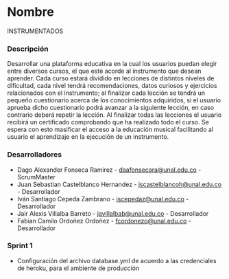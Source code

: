# Nombre

INSTRUMENTADOS

### Descripción

Desarrollar una plataforma educativa en la cual los usuarios puedan elegir entre diversos cursos, el que esté acorde al instrumento que desean aprender. Cada curso estará dividido en lecciones de distintos niveles de dificultad, cada nivel tendrá recomendaciones, datos curiosos y ejercicios relacionados con el instrumento; al finalizar cada lección se tendrá un pequeño cuestionario acerca de los conocimientos adquiridos, si el usuario aprueba dicho cuestionario podrá avanzar a la siguiente lección, en caso contrario deberá repetir la lección. Al finalizar todas las lecciones el usuario recibirá un certificado comprobando que ha realizado todo el curso. Se espera con esto masificar el acceso a la educación musical facilitando al usuario el aprendizaje en la ejecución de un instrumento.



### Desarrolladores
* Dago Alexander Fonseca Ramirez - daafonsecara@unal.edu.co - ScrumMaster
* Juan Sebastian Castelblanco Hernandez - jscastelblancoh@unal.edu.co - Desarrollador
* Iván Santiago Cepeda Zambrano - iscepedaz@unal.edu.co - Desarrollador
* Jair Alexis Villalba Barreto - javillalbab@unal.edu.co - Desarrollador
* Fabian Camilo Ordoñez Ordoñez - fcordonezo@unal.edu.co - Desarrollador


### Sprint 1
* Configuración del archivo database.yml de acuerdo a las credenciales de heroku, para el ambiente de producción
